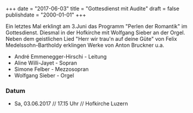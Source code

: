 ﻿+++
date = "2017-06-03"
title = "Gottesdienst mit Audite"
draft = false
publishdate = "2000-01-01"
+++

Ein letztes Mal erklingt am 3.Juni das Programm "Perlen der Romantik" im Gottesdienst. Diesmal in der Hofkirche mit Wolfgang Sieber an der Orgel.     
Neben dem geistlichen Lied "Herr wir trau'n auf deine Güte" von Felix Medelssohn-Bartholdy erklingen Werke von Anton Bruckner u.a.

* André Emmenegger-Hirschi - Leitung
* Aline Willi-Jayet - Sopran
* Simone Felber - Mezzosopran
* Wolfgang Sieber - Orgel

### Datum

* Sa, 03.06.2017 // 17.15 Uhr // Hofkirche Luzern
